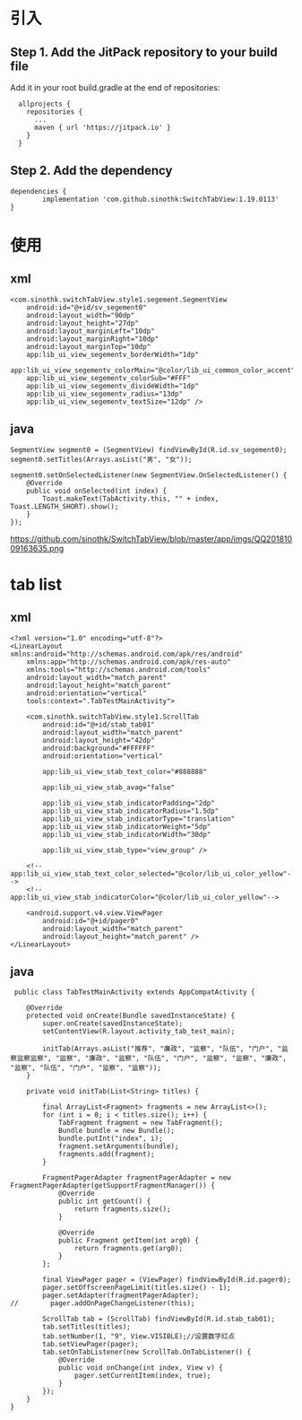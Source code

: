 # 引入

## Step 1. Add the JitPack repository to your build file

  Add it in your root build.gradle at the end of repositories:
  
      allprojects {
        repositories {
          ...
          maven { url 'https://jitpack.io' }
        }
      }
    
## Step 2. Add the dependency

    dependencies {
            implementation 'com.github.sinothk:SwitchTabView:1.19.0113'
    }


# 使用

## xml

    <com.sinothk.switchTabView.style1.segement.SegmentView
        android:id="@+id/sv_segement0"
        android:layout_width="90dp"
        android:layout_height="27dp"
        android:layout_marginLeft="10dp"
        android:layout_marginRight="10dp"
        android:layout_marginTop="10dp"
        app:lib_ui_view_segementv_borderWidth="1dp"
        app:lib_ui_view_segementv_colorMain="@color/lib_ui_common_color_accent"
        app:lib_ui_view_segementv_colorSub="#FFF"
        app:lib_ui_view_segementv_divideWidth="1dp"
        app:lib_ui_view_segementv_radius="13dp"
        app:lib_ui_view_segementv_textSize="12dp" />

## java
    
    SegmentView segment0 = (SegmentView) findViewById(R.id.sv_segement0);
    segment0.setTitles(Arrays.asList("男", "女"));

    segment0.setOnSelectedListener(new SegmentView.OnSelectedListener() {
        @Override
        public void onSelected(int index) {
            Toast.makeText(TabActivity.this, "" + index, Toast.LENGTH_SHORT).show();
        }
    });
    
![]()
https://github.com/sinothk/SwitchTabView/blob/master/app/imgs/QQ20181009163635.png

# tab list
 ## xml
    <?xml version="1.0" encoding="utf-8"?>
    <LinearLayout xmlns:android="http://schemas.android.com/apk/res/android"
        xmlns:app="http://schemas.android.com/apk/res-auto"
        xmlns:tools="http://schemas.android.com/tools"
        android:layout_width="match_parent"
        android:layout_height="match_parent"
        android:orientation="vertical"
        tools:context=".TabTestMainActivity">

        <com.sinothk.switchTabView.style1.ScrollTab
            android:id="@+id/stab_tab01"
            android:layout_width="match_parent"
            android:layout_height="42dp"
            android:background="#FFFFFF"
            android:orientation="vertical"

            app:lib_ui_view_stab_text_color="#888888"

            app:lib_ui_view_stab_avag="false"

            app:lib_ui_view_stab_indicatorPadding="2dp"
            app:lib_ui_view_stab_indicatorRadius="1.5dp"
            app:lib_ui_view_stab_indicatorType="translation"
            app:lib_ui_view_stab_indicatorWeight="5dp"
            app:lib_ui_view_stab_indicatorWidth="30dp"

            app:lib_ui_view_stab_type="view_group" />

        <!--app:lib_ui_view_stab_text_color_selected="@color/lib_ui_color_yellow"-->
        <!--app:lib_ui_view_stab_indicatorColor="@color/lib_ui_color_yellow"-->

        <android.support.v4.view.ViewPager
            android:id="@+id/pager0"
            android:layout_width="match_parent"
            android:layout_height="match_parent" />
    </LinearLayout>
 ## java
 
     public class TabTestMainActivity extends AppCompatActivity {

        @Override
        protected void onCreate(Bundle savedInstanceState) {
            super.onCreate(savedInstanceState);
            setContentView(R.layout.activity_tab_test_main);

            initTab(Arrays.asList("推荐", "廉政", "监察", "队伍", "门户", "监察监察监察", "监察", "廉政", "监察", "队伍", "门户", "监察", "监察", "廉政", "监察", "队伍", "门户", "监察", "监察"));
        }

        private void initTab(List<String> titles) {

            final ArrayList<Fragment> fragments = new ArrayList<>();
            for (int i = 0; i < titles.size(); i++) {
                TabFragment fragment = new TabFragment();
                Bundle bundle = new Bundle();
                bundle.putInt("index", i);
                fragment.setArguments(bundle);
                fragments.add(fragment);
            }

            FragmentPagerAdapter fragmentPagerAdapter = new FragmentPagerAdapter(getSupportFragmentManager()) {
                @Override
                public int getCount() {
                    return fragments.size();
                }

                @Override
                public Fragment getItem(int arg0) {
                    return fragments.get(arg0);
                }
            };

            final ViewPager pager = (ViewPager) findViewById(R.id.pager0);
            pager.setOffscreenPageLimit(titles.size() - 1);
            pager.setAdapter(fragmentPagerAdapter);
    //        pager.addOnPageChangeListener(this);

            ScrollTab tab = (ScrollTab) findViewById(R.id.stab_tab01);
            tab.setTitles(titles);
            tab.setNumber(1, "9", View.VISIBLE);//设置数字红点
            tab.setViewPager(pager);
            tab.setOnTabListener(new ScrollTab.OnTabListener() {
                @Override
                public void onChange(int index, View v) {
                    pager.setCurrentItem(index, true);
                }
            });
        }
    }

